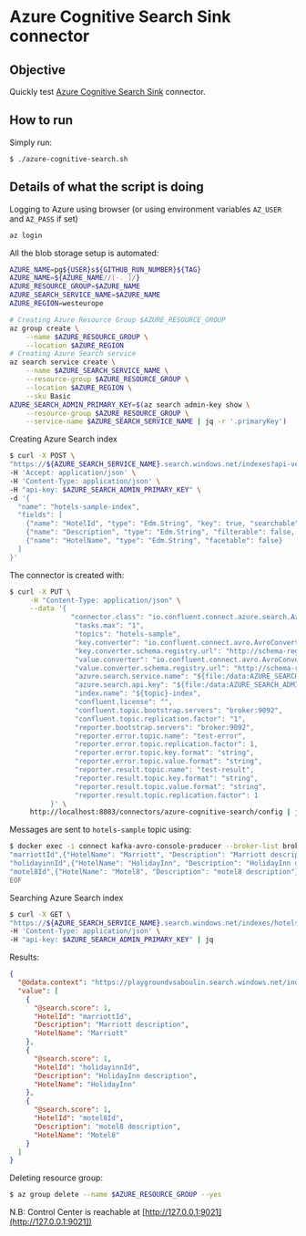 # Azure Cognitive Search Sink connector



## Objective

Quickly test [Azure Cognitive Search Sink](https://docs.confluent.io/kafka-connect-azure-search/current/overview.html#az-cognitive-search-sink-connector-for-cp) connector.




## How to run

Simply run:

```
$ ./azure-cognitive-search.sh
```

## Details of what the script is doing

Logging to Azure using browser (or using environment variables `AZ_USER` and `AZ_PASS` if set)

```bash
az login
```

All the blob storage setup is automated:

```bash
AZURE_NAME=pg${USER}s${GITHUB_RUN_NUMBER}${TAG}
AZURE_NAME=${AZURE_NAME//[-._]/}
AZURE_RESOURCE_GROUP=$AZURE_NAME
AZURE_SEARCH_SERVICE_NAME=$AZURE_NAME
AZURE_REGION=westeurope

# Creating Azure Resource Group $AZURE_RESOURCE_GROUP
az group create \
    --name $AZURE_RESOURCE_GROUP \
    --location $AZURE_REGION
# Creating Azure Search service
az search service create \
    --name $AZURE_SEARCH_SERVICE_NAME \
    --resource-group $AZURE_RESOURCE_GROUP \
    --location $AZURE_REGION \
    --sku Basic
AZURE_SEARCH_ADMIN_PRIMARY_KEY=$(az search admin-key show \
    --resource-group $AZURE_RESOURCE_GROUP \
    --service-name $AZURE_SEARCH_SERVICE_NAME | jq -r '.primaryKey')
```

Creating Azure Search index

```bash
$ curl -X POST \
"https://${AZURE_SEARCH_SERVICE_NAME}.search.windows.net/indexes?api-version=2019-05-06" \
-H 'Accept: application/json' \
-H 'Content-Type: application/json' \
-H "api-key: $AZURE_SEARCH_ADMIN_PRIMARY_KEY" \
-d '{
  "name": "hotels-sample-index",
  "fields": [
    {"name": "HotelId", "type": "Edm.String", "key": true, "searchable": false, "sortable": false, "facetable": false},
    {"name": "Description", "type": "Edm.String", "filterable": false, "sortable": false, "facetable": false},
    {"name": "HotelName", "type": "Edm.String", "facetable": false}
  ]
}'
```

The connector is created with:

```bash
$ curl -X PUT \
     -H "Content-Type: application/json" \
     --data '{
               "connector.class": "io.confluent.connect.azure.search.AzureSearchSinkConnector",
                "tasks.max": "1",
                "topics": "hotels-sample",
                "key.converter": "io.confluent.connect.avro.AvroConverter",
                "key.converter.schema.registry.url": "http://schema-registry:8081",
                "value.converter": "io.confluent.connect.avro.AvroConverter",
                "value.converter.schema.registry.url": "http://schema-registry:8081",
                "azure.search.service.name": "${file:/data:AZURE_SEARCH_SERVICE_NAME}",
                "azure.search.api.key": "${file:/data:AZURE_SEARCH_ADMIN_PRIMARY_KEY}",
                "index.name": "${topic}-index",
                "confluent.license": "",
                "confluent.topic.bootstrap.servers": "broker:9092",
                "confluent.topic.replication.factor": "1",
                "reporter.bootstrap.servers": "broker:9092",
                "reporter.error.topic.name": "test-error",
                "reporter.error.topic.replication.factor": 1,
                "reporter.error.topic.key.format": "string",
                "reporter.error.topic.value.format": "string",
                "reporter.result.topic.name": "test-result",
                "reporter.result.topic.key.format": "string",
                "reporter.result.topic.value.format": "string",
                "reporter.result.topic.replication.factor": 1
          }' \
     http://localhost:8083/connectors/azure-cognitive-search/config | jq .
```

Messages are sent to `hotels-sample` topic using:

```bash
$ docker exec -i connect kafka-avro-console-producer --broker-list broker:9092 --property schema.registry.url=http://schema-registry:8081 --topic hotels-sample --property key.schema='{"type":"string"}' --property "parse.key=true" --property "key.separator=," --property value.schema='{"type":"record","name":"myrecord","fields":[{"name":"HotelName","type":"string"},{"name":"Description","type":"string"}]}' << EOF
"marriottId",{"HotelName": "Marriott", "Description": "Marriott description"}
"holidayinnId",{"HotelName": "HolidayInn", "Description": "HolidayInn description"}
"motel8Id",{"HotelName": "Motel8", "Description": "motel8 description"}
EOF
```

Searching Azure Search index

```bash
$ curl -X GET \
"https://${AZURE_SEARCH_SERVICE_NAME}.search.windows.net/indexes/hotels-sample-index/docs?api-version=2019-05-06&search=*" \
-H 'Content-Type: application/json' \
-H "api-key: $AZURE_SEARCH_ADMIN_PRIMARY_KEY" | jq
```

Results:

```json
{
  "@odata.context": "https://playgroundvsaboulin.search.windows.net/indexes('hotels-sample-index')/$metadata#docs(*)",
  "value": [
    {
      "@search.score": 1,
      "HotelId": "marriottId",
      "Description": "Marriott description",
      "HotelName": "Marriott"
    },
    {
      "@search.score": 1,
      "HotelId": "holidayinnId",
      "Description": "HolidayInn description",
      "HotelName": "HolidayInn"
    },
    {
      "@search.score": 1,
      "HotelId": "motel8Id",
      "Description": "motel8 description",
      "HotelName": "Motel8"
    }
  ]
}
```

Deleting resource group:

```bash
$ az group delete --name $AZURE_RESOURCE_GROUP --yes
```

N.B: Control Center is reachable at [http://127.0.0.1:9021](http://127.0.0.1:9021])
